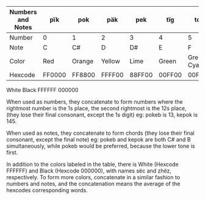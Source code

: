 Numbers and Notes|pïk|pok|päk|pek|tïg|tog|täg|teg|kïb|kob|käb|keb
----------------|---|----|----|-------|-----|--------|---------|----|------|----|----|--------
Number|0|1|2|3|4|5|6|7|8|9|10|11|12
Note|C|C#|D|D#|E|F|F#|G|G#|A|A#|B
Color|Red|Orange|Yellow|Lime|Green|Green-Cyan|Cyan|Cyan-Blue|Blue|Purple|Magenta
Hexcode|FF0000|FF8800|FFFF00|88FF00|00FF00|00FF88|00FFFF|0088FF|0000FF|8800FF|FF00FF

White
Black
FFFFFF
000000

When used as numbers, they concatenate to form numbers where the rightmost number is the 1s place, the second rightmost is the 12s place, (they lose their final consonant, except the 1s digit) eg: pokeb is 13, kepok is 145.

When used as notes, they concatenate to form chords (they lose their final consonant, except the final note) eg: pokeb and kepok are both C# and B simultaneously, while pokeb would be preferred, because the lower tone is first.

In addition to the colors labeled in the table, there is White (Hexcode FFFFFF) and Black (Hexcode 000000), with names sëc and zhëz, respectively. To form more colors, concatenate in a similar fashion to numbers and notes, and the concatenation means the average of the hexcodes corresponding words.
